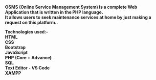 <b>OSMS<b> (Online Service Management System) is a complete Web Application that is written in the PHP language. <br>
It allows users to seek maintenance services at home by just making a request on this platform..

<b>Technologies used:-<b><br>
HTML<br>
CSS<br>
Bootstrap<br>
JavaScript<br>
PHP (Core + Advance)<br>
SQL<br>
Text Editor - VS Code<br>
XAMPP

